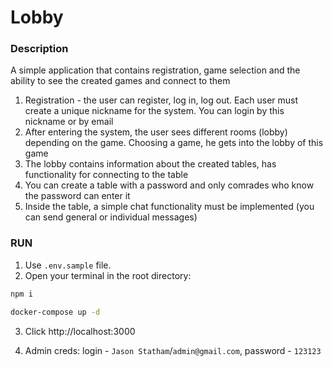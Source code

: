 # Lobby

### Description

A simple application that contains registration, game selection and the ability to see the created games and connect to them

1. Registration - the user can register, log in, log out. Each user must create a unique nickname for the system. You can login by this nickname or by email
2. After entering the system, the user sees different rooms (lobby) depending on the game. Choosing a game, he gets into the lobby of this game
3. The lobby contains information about the created tables, has functionality for connecting to the table
4. You can create a table with a password and only comrades who know the password can enter it
5. Inside the table, a simple chat functionality must be implemented (you can send general or individual messages)

### RUN

1. Use `.env.sample` file.
2. Open your terminal in the root directory:

```sh
npm i

docker-compose up -d
```

3. Click http://localhost:3000

4. Admin creds: login - `Jason Statham`/`admin@gmail.com`, password - `123123`
